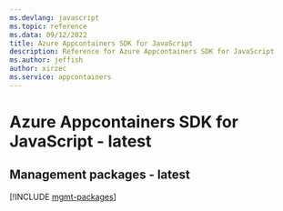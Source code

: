 ```yaml
---
ms.devlang: javascript
ms.topic: reference
ms.data: 09/12/2022
title: Azure Appcontainers SDK for JavaScript
description: Reference for Azure Appcontainers SDK for JavaScript
ms.author: jeffish
author: xirzec
ms.service: appcontainers
---
```

# Azure Appcontainers SDK for JavaScript - latest

## Management packages - latest
[!INCLUDE [mgmt-packages](appcontainers-mgmt-index.md)]